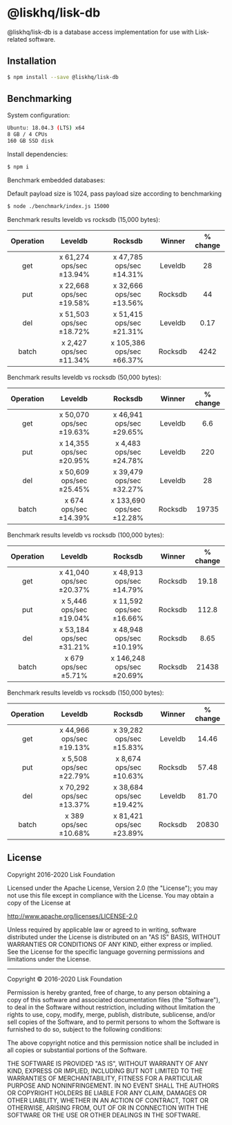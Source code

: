 # @liskhq/lisk-db

@liskhq/lisk-db is a database access implementation for use with Lisk-related software.

## Installation

```sh
$ npm install --save @liskhq/lisk-db
```

## Benchmarking

System configuration:

```sh
Ubuntu: 18.04.3 (LTS) x64
8 GB / 4 CPUs
160 GB SSD disk
```

Install dependencies:

```sh
$ npm i
```

Benchmark embedded databases:

Default payload size is 1024, pass payload size according to benchmarking

```sh
$ node ./benchmark/index.js 15000
```

Benchmark results leveldb vs rocksdb (15,000 bytes):

| Operation |         Leveldb          |          Rocksdb          | Winner  | % change |
| :-------: | :----------------------: | :-----------------------: | :-----: | :------: |
|    get    | x 61,274 ops/sec ±13.94% | x 47,785 ops/sec ±14.31%  | Leveldb |    28    |
|    put    | x 22,668 ops/sec ±19.58% | x 32,666 ops/sec ±13.56%  | Rocksdb |    44    |
|    del    | x 51,503 ops/sec ±18.72% | x 51,415 ops/sec ±21.31%  | Leveldb |   0.17   |
|   batch   | x 2,427 ops/sec ±11.34%  | x 105,386 ops/sec ±66.37% | Rocksdb |   4242   |

Benchmark results leveldb vs rocksdb (50,000 bytes):

| Operation |         Leveldb          |          Rocksdb          | Winner  | % change |
| :-------: | :----------------------: | :-----------------------: | :-----: | :------: |
|    get    | x 50,070 ops/sec ±19.63% | x 46,941 ops/sec ±29.65%  | Leveldb |   6.6    |
|    put    | x 14,355 ops/sec ±20.95% |  x 4,483 ops/sec ±24.78%  | Leveldb |   220    |
|    del    | x 50,609 ops/sec ±25.45% | x 39,479 ops/sec ±32.27%  | Leveldb |    28    |
|   batch   |  x 674 ops/sec ±14.39%   | x 133,690 ops/sec ±12.28% | Rocksdb |  19735   |

Benchmark results leveldb vs rocksdb (100,000 bytes):

| Operation |         Leveldb          |          Rocksdb          | Winner  | % change |
| :-------: | :----------------------: | :-----------------------: | :-----: | :------: |
|    get    | x 41,040 ops/sec ±20.37% | x 48,913 ops/sec ±14.79%  | Rocksdb |  19.18   |
|    put    | x 5,446 ops/sec ±19.04%  | x 11,592 ops/sec ±16.66%  | Rocksdb |  112.8   |
|    del    | x 53,184 ops/sec ±31.21% | x 48,948 ops/sec ±10.19%  | Rocksdb |   8.65   |
|   batch   |   x 679 ops/sec ±5.71%   | x 146,248 ops/sec ±20.69% | Rocksdb |  21438   |

Benchmark results leveldb vs rocksdb (150,000 bytes):

| Operation |         Leveldb          |         Rocksdb          | Winner  | % change |
| :-------: | :----------------------: | :----------------------: | :-----: | :------: |
|    get    | x 44,966 ops/sec ±19.13% | x 39,282 ops/sec ±15.83% | Leveldb |  14.46   |
|    put    | x 5,508 ops/sec ±22.79%  | x 8,674 ops/sec ±10.63%  | Rocksdb |  57.48   |
|    del    | x 70,292 ops/sec ±13.37% | x 38,684 ops/sec ±19.42% | Leveldb |  81.70   |
|   batch   |  x 389 ops/sec ±10.68%   | x 81,421 ops/sec ±23.89% | Rocksdb |  20830   |

## License

Copyright 2016-2020 Lisk Foundation

Licensed under the Apache License, Version 2.0 (the "License");
you may not use this file except in compliance with the License.
You may obtain a copy of the License at

http://www.apache.org/licenses/LICENSE-2.0

Unless required by applicable law or agreed to in writing, software
distributed under the License is distributed on an "AS IS" BASIS,
WITHOUT WARRANTIES OR CONDITIONS OF ANY KIND, either express or implied.
See the License for the specific language governing permissions and
limitations under the License.

---

Copyright © 2016-2020 Lisk Foundation

Permission is hereby granted, free of charge, to any person obtaining a copy of this software and associated documentation files (the "Software"), to deal in the Software without restriction, including without limitation the rights to use, copy, modify, merge, publish, distribute, sublicense, and/or sell copies of the Software, and to permit persons to whom the Software is furnished to do so, subject to the following conditions:

The above copyright notice and this permission notice shall be included in all copies or substantial portions of the Software.

THE SOFTWARE IS PROVIDED "AS IS", WITHOUT WARRANTY OF ANY KIND, EXPRESS OR IMPLIED, INCLUDING BUT NOT LIMITED TO THE WARRANTIES OF MERCHANTABILITY, FITNESS FOR A PARTICULAR PURPOSE AND NONINFRINGEMENT. IN NO EVENT SHALL THE AUTHORS OR COPYRIGHT HOLDERS BE LIABLE FOR ANY CLAIM, DAMAGES OR OTHER LIABILITY, WHETHER IN AN ACTION OF CONTRACT, TORT OR OTHERWISE, ARISING FROM, OUT OF OR IN CONNECTION WITH THE SOFTWARE OR THE USE OR OTHER DEALINGS IN THE SOFTWARE.

[lisk core github]: https://github.com/LiskHQ/lisk
[lisk documentation site]: https://lisk.io/documentation/lisk-elements

